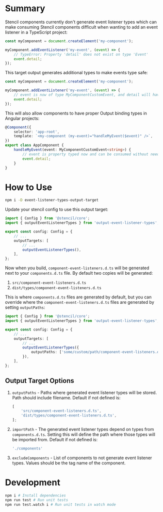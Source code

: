 # Summary

Stencil components currently don't generate event listener types which can make consuming Stencil components difficult when wanting to add an event listener in a TypeScript project:

```ts
const myComponent = document.createElement('my-component');

myComponent.addEventListener('my-event', (event) => {
    // TypeError: Property 'detail' does not exist on type 'Event'
    event.detail;
});
```

This target output generates additional types to make events type safe:

```ts
const myComponent = document.createElement('my-component');

myComponent.addEventListener('my-event', (event) => {
    // event is now of type MyComponentCustomEvent, and detail will have the proper type
    event.detail;
});
```

This will also allow components to have proper Output binding types in Angular projects:

```ts
@Component({
    selector: 'app-root',
    template: `<my-component (my-event)="handleMyEvent($event)" />`,
})
export class AppComponent {
    handleMyEvent(event: MyComponentCustomEvent<string>) {
        // event is property typed now and can be consumed without needing to type `event` as Event or any then use type assertion to its proper type
        event.detail;
    }
}
```

# How to Use

```bash
npm i -D event-listener-types-output-target
```

Update your stencil config to use this output target:

```ts
import { Config } from '@stencil/core';
import { outputEventListenerTypes } from 'output-event-listener-types';

export const config: Config = {
    // ...
    outputTargets: [
        // ...
        outputEventListenerTypes(),
    ],
};
```

Now when you build, `component-event-listeners.d.ts` will be generated next to your `components.d.ts` file. By default two copies will be generated:

1. `src/component-event-listeners.d.ts`
2. `dist/types/component-event-listeners.d.ts`

This is where `components.d.ts` files are generated by default, but you can override where the `component-event-listeners.d.ts` files are generated by setting `outputPaths`:

```ts
import { Config } from '@stencil/core';
import { outputEventListenerTypes } from 'output-event-listener-types';

export const config: Config = {
    // ...
    outputTargets: [
        // ...
        outputEventListenerTypes({
            outputPaths: ['some/custom/path/component-event-listeners.d.ts'],
        }),
    ],
};
```

## Output Target Options

1. `outputPaths` - Paths where generated event listener types will be stored. Path should include filename. Default if not defined is:
    ```ts
    [
        'src/component-event-listeners.d.ts',
        'dist/types/component-event-listeners.d.ts',
    ];
    ```
2. `importPath` - The generated event listener types depend on types from `components.d.ts`. Setting this will define the path where those types will be imported from. Default if not defined is:
    ```ts
    './components'
    ```
3. `excludeComponents` - List of components to not generate event listener types. Values should be the tag name of the component.

# Development

```bash
npm i # Install dependencies
npm run test # Run unit tests
npm run test.watch i # Run unit tests in watch mode
```
